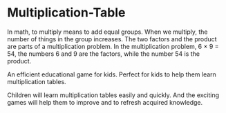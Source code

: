 # Multiplication-Table
In math, to multiply means to add equal groups. When we multiply, the number of things in the group increases. The two factors and the product are parts of a multiplication problem. In the multiplication problem, 6 × 9 = 54, the numbers 6 and 9 are the factors, while the number 54 is the product.

An efficient educational game for kids.
Perfect for kids to help them learn multiplication tables.

Children will learn multiplication tables easily and quickly.
And the exciting games will help them to improve and to refresh acquired knowledge.
